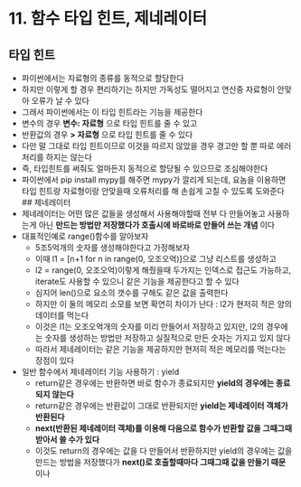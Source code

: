 # 11. 함수 타입 힌트, 제네레이터

## 타입 힌트

- 파이썬에서는 자료형의 종류를 동적으로 할당한다
- 하지만 이렇게 할 경우 편리하기는 하지만 가독성도 떨어지고 연산중 자료형이 안맞아 오류가 날 수 있다
- 그래서 파이썬에서는 이 타입 힌트라는 기능을 제공한다
- 변수의 경우 **변수: 자료형** 으로 타입 힌트를 줄 수 있고
- 반환값의 경우 **> 자료형** 으로 타입 힌트를 줄 수 있다
- 다만 말 그대로 타입 힌트이므로 이것을 따르지 않았을 경우 경고만 할 뿐 따로 에러처리를 하지는 않는다
- 즉, 타입힌트를 써줘도 얼마든지 동적으로 할당될 수 있으므로 조심해야한다
- 파이썬에서 pip install mypy를 해주면 mypy가 깔리게 되는데, 요놈을 이용하면 타입 힌트랑 자료형이랑 안맞을때 오류처리를 해 손쉽게 고칠 수 있도록 도와준다 ## 제네레이터
- 제네레이터는 어떤 많은 값들을 생성해서 사용해야할때 전부 다 만들어놓고 사용하는게 아닌 **만드는 방법만 저장했다가 호출시에 바로바로 만들어 쓰는 개념** 이다
- 대표적인예로 range()함수를 알아보자
    - 5조5억개의 숫자를 생성해야한다고 가정해보자
    - 이때 l1 = [n+1 for n in range(0, 오조오억)]으로 그냥 리스트를 생성하고
    - l2 = range(0, 오조오억)이렇게 해줬을때 두가지는 인덱스로 접근도 가능하고, iterate도 사용할 수 있으니 같은 기능을 제공한다고 할 수 있다
    - 심지어 len()으로 요소의 갯수를 구해도 같은 값을 출력한다
    - 하지만 이 둘의 메모리 소모를 보면 확연히 차이가 난다 : l2가 현저히 적은 양의 데이터를 먹는다
    - 이것은 l1는 오조오억개의 숫자를 미리 만들어서 저장하고 있지만, l2의 경우에는 숫자를 생성하는 방법만 저장하고 실질적으로 만든 숫자는 가지고 있지 않다
    - 따라서 제네레이터는 같은 기능을 제공하지만 현저히 적은 메모리를 먹는다는 장점이 있다
- 일반 함수에서 제네레이터 기능 사용하기 : yield
    - return같은 경우에는 반환하면 바로 함수가 종료되지만 **yield의 경우에는 종료되지 않는다**
    - return같은 경우에는 반환값이 그대로 반환되지만 **yield는 제네레이터 객체가 반환된다**
    - **next(반환된 제네레이터 객체)를 이용해 다음으로 함수가 반환할 값을 그때그때 받아서 쓸 수가 있다**
    - 이것도 return의 경우에는 값을 다 만들어서 반환하지만 yield의 경우에는 값을 만드는 방법을 저장했다가 **next()로 호출할때마다 그때그때 값을 만들기 때문** 이나